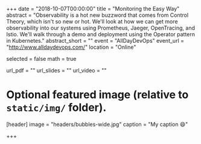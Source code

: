 +++
date = "2018-10-07T00:00:00"
title = "Monitoring the Easy Way"
abstract = "Observability is a hot new buzzword that comes from Control Theory, which isn't so new or hot. We'll look at how we can get more observability into our systems using Prometheus, Jaeger, OpenTracing, and Istio. We'll walk through a demo and deployment using the Operator pattern in Kubernetes."
abstract_short = ""
event = "AllDayDevOps"
event_url = "http://www.alldaydevops.com/"
location = "Online"

selected = false
math = true

url_pdf = ""
url_slides = ""
url_video = ""

# Optional featured image (relative to `static/img/` folder).
[header]
image = "headers/bubbles-wide.jpg"
caption = "My caption :smile:"

+++
